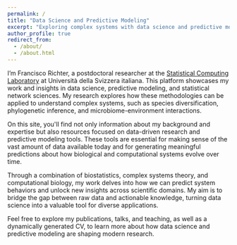 ```yaml
---
permalink: /
title: "Data Science and Predictive Modeling"
excerpt: "Exploring complex systems with data science and predictive modeling"
author_profile: true
redirect_from: 
  - /about/
  - /about.html
---
```



I’m Francisco Richter, a postdoctoral researcher at the [Statistical Computing Laboratory](https://www.ci.inf.usi.ch/research/statslab/people/) at Università della Svizzera italiana. This platform showcases my work and insights in data science, predictive modeling, and statistical network sciences. My research explores how these methodologies can be applied to understand complex systems, such as species diversification, phylogenetic inference, and microbiome-environment interactions.

On this site, you'll find not only information about my background and expertise but also resources focused on data-driven research and predictive modeling tools. These tools are essential for making sense of the vast amount of data available today and for generating meaningful predictions about how biological and computational systems evolve over time.

Through a combination of biostatistics, complex systems theory, and computational biology, my work delves into how we can predict system behaviors and unlock new insights across scientific domains. My aim is to bridge the gap between raw data and actionable knowledge, turning data science into a valuable tool for diverse applications.

Feel free to explore my publications, talks, and teaching, as well as a dynamically generated CV, to learn more about how data science and predictive modeling are shaping modern research.